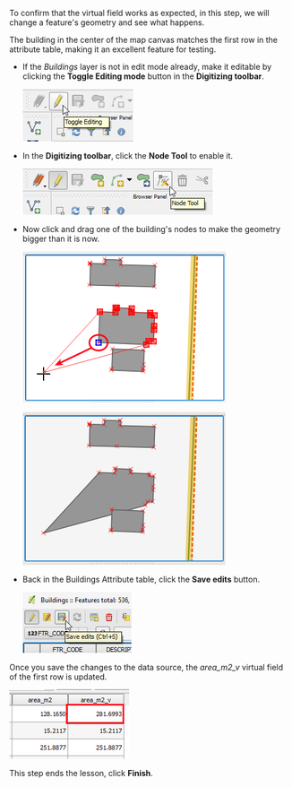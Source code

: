To confirm that the virtual field works as expected, in this step,
we will change a feature's geometry and see what happens.

The building in the center of the map canvas matches the first row in
the attribute table, making it an excellent feature for testing.

- If the *Buildings* layer is not in edit mode already, make it editable
  by clicking the **Toggle Editing mode** button in the **Digitizing
  toolbar**.

    ![toggle_editing_button](toggle_editing_button.png)

- In the **Digitizing toolbar**, click the **Node Tool** to enable it.

    ![node_tool_button](node_tool_button.png)

- Now click and drag one of the building's nodes to make the geometry
bigger than it is now.

    ![edit_geometry](edit_geometry.png)

    ![geometry_changed](geometry_changed.png)

- Back in the Buildings Attribute table, click the **Save edits** button.

    ![save_edits_in_attribute_table](save_edits_in_attribute_table.png)

Once you save the changes to the data source, the *area_m2_v* virtual
field of the first row is updated.

![updated_virtual_field](updated_virtual_field.png)

This step ends the lesson, click **Finish**.